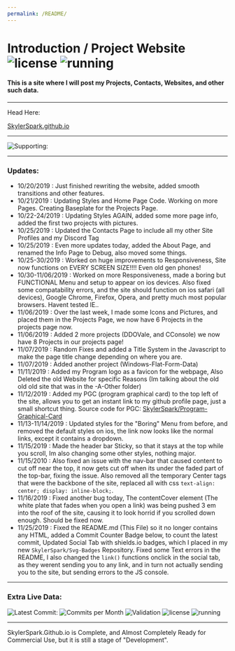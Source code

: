 ```yaml
---
permalink: /README/
---
```


# Introduction / Project Website ![license](https://img.shields.io/github/license/skylerspark/skylerspark.github.io?logo=github&label=License) ![running](https://img.shields.io/website?down_color=Critical&down_message=Not%20Running&label=SkylerSpark.Github.io&up_color=Success&up_message=Running&url=https%3A%2F%2Fskylerspark.github.io)
#### This is a site where I will post my Projects, Contacts, Websites, and other such data.
***
Head Here:

[SkylerSpark.github.io](https://skylerspark.github.io)
***
![Supporting:](https://raw.githubusercontent.com/skylerspark/Svg-Badges/master/supporting.svg?sanitize=true)
***

### Updates:

* 10/20/2019 : Just finished rewriting the website, added smooth transitions and other features.
* 10/21/2019 : Updating Styles and Home Page Code. Working on more Pages. Creating Baseplate for the Projects Page.
* 10/22-24/2019 : Updating Styles AGAIN, added some more page info, added the first two projects with pictures.
* 10/25/2019 : Updated the Contacts Page to include all my other Site Profiles and my Discord Tag
* 10/25/2019 : Even more updates today, added the About Page, and renamed the Info Page to Debug, also moved some things.
* 10/25-30/2019 : Worked on huge improvements to Responsiveness, Site now functions on EVERY SCREEN SIZE!!!! Even old gen phones!
* 10/30-11/06/2019 : Worked on more Responsiveness, made a boring but FUNCTIONAL Menu and setup to appear on ios devices. Also fixed some compatability errors, and the site should function on ios safari (all devices), Google Chrome, Firefox, Opera, and pretty much most popular browsers. Havent tested IE..
* 11/06/2019 : Over the last week, I made some Icons and Pictures, and placed them in the Projects Page, we now have 6 Projects in the projects page now.
* 11/06/2019 : Added 2 more projects (DDOVale, and CConsole) we now have 8 Projects in our projects page!
* 11/07/2019 : Random Fixes and added a Title System in the Javascript to make the page title change depending on where you are.
* 11/07/2019 : Added another project (Windows-Flat-Form-Data)
* 11/11/2019 : Added my Program logo as a favicon for the webpage, Also Deleted the old Website for specific Reasons (Im talking about the old old old site that was in the -A-Other folder)
* 11/12/2019 : Added my PGC (program graphical card) to the top left of the site, allows you to get an instant link to my github profile page, just a small shortcut thing. Source code for PGC: [SkylerSpark/Program-Graphical-Card](https://github.com/skylerspark/Program-Graphical-Card)
* 11/13-11/14/2019 : Updated styles for the "Boring" Menu from before, and removed the default styles on ios, the link now looks like the normal links, except it contains a dropdown.
* 11/15/2019 : Made the header bar Sticky, so that it stays at the top while you scroll, Im also changing some other styles, nothing major.
* 11/15/2010 : Also fixed an issue with the nav-bar that caused content to cut off near the top, it now gets cut off when its under the faded part of the top-bar, fixing the issue. Also removed all the temporary Center tags that were the backbone of the site, replaced all with css `text-align: center; display: inline-block;`.
* 11/16/2019 : Fixed another bug today, The contentCover element (The white plate that fades when you open a link) was being pushed 3 em into the roof of the site, causing it to look horrid if you scrolled down enough. Should be fixed now.
* 11/25/2019 : Fixed the README.md (This File) so it no longer contains any HTML, added a Commit Counter Badge below, to count the latest commit, Updated Social Tab with shields.io badges, which I placed in my new `SkylerSpark/Svg-Badges` Repository. Fixed some Text errors in the README, I also changed the `link()` functions onclick in the social tab, as they werent sending you to any link, and in turn not actually sending you to the site, but sending errors to the JS console.
  
***
### Extra Live Data:

![Latest Commit:](https://img.shields.io/github/last-commit/skylerspark/skylerspark.github.io?color=success)
![Commits per Month](https://img.shields.io/github/commit-activity/m/skylerspark/skylerspark.github.io?color=Success&label=Average%20Commits%20per%20Month&logo=Github)
![Validation](https://img.shields.io/w3c-validation/html?color=critical&label=W3C%20Validation%3A%20&logo=javascript&preset=HTML%2C%20SVG%201.1%2C%20MathML%203.0&targetUrl=https%3A%2F%2Fskylerspark.github.io)
![license](https://img.shields.io/github/license/skylerspark/skylerspark.github.io?logo=github&label=License)
![running](https://img.shields.io/website?down_color=Critical&down_message=Not%20Running&label=SkylerSpark.Github.io&up_color=Success&up_message=Running&url=https%3A%2F%2Fskylerspark.github.io)
***

SkylerSpark.Github.io is Complete, and Almost Completely Ready for Commercial Use, but it is still a stage of "Development".
